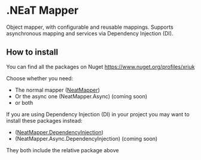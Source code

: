 # .NEaT Mapper

Object mapper, with configurable and reusable mappings. Supports asynchronous mapping and services via Dependency Injection (DI).

## How to install

You can find all the packages on Nuget https://www.nuget.org/profiles/xriuk

Choose whether you need:
- The normal mapper ([NeatMapper](https://www.nuget.org/packages/NeatMapper))
- Or the async one (NeatMapper.Async) (coming soon)
- or both

If you are using Dependency Injection (DI) in your project you may want to install these packages instead:
- ([NeatMapper.DependencyInjection](https://www.nuget.org/packages/NeatMapper.DependencyInjection))
- (NeatMapper.Async.DependencyInjection) (coming soon)

They both include the relative package above